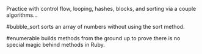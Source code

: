 Practice with control flow, looping, hashes, blocks, and sorting via a couple algorithms...


#bubble_sort sorts an array of numbers without using the sort method.

#enumerable builds methods from the ground up to prove there is no special magic behind methods in Ruby.
